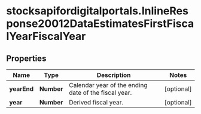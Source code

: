 # stocksapifordigitalportals.InlineResponse20012DataEstimatesFirstFiscalYearFiscalYear

## Properties

Name | Type | Description | Notes
------------ | ------------- | ------------- | -------------
**yearEnd** | **Number** | Calendar year of the ending date of the fiscal year. | [optional] 
**year** | **Number** | Derived fiscal year. | [optional] 


